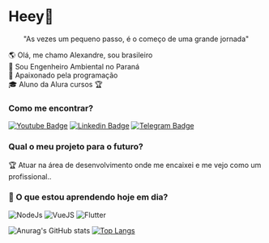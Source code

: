 # Heey👋

<p align="center">
"As vezes um pequeno passo, é o começo de uma grande jornada"
</p>


🌎 Olá, me chamo Alexandre, sou brasileiro <br>
🌲 Sou Engenheiro Ambiental no Paraná <br>
💖 Apaixonado pela programação <br>
🎓 Aluno da Alura cursos 🏆

### Como me encontrar?

[![Youtube Badge](https://img.shields.io/badge/Gmail-D14836?style=for-the-badge&logo=gmail&logoColor=white&link=http)](mailto:alexandre.awadallak@gmail.com)
[![Linkedin Badge](https://img.shields.io/badge/LinkedIn-0077B5?style=for-the-badge&logo=linkedin&logoColor=white&link=https://www.linkedin.com/in/alexandre-yasser-awadallak-1900951b0/)](https://www.linkedin.com/in/alexandre-yasser-awadallak-1900951b0/)
[![Telegram Badge](https://img.shields.io/badge/Telegram-2CA5E0?style=for-the-badge&logo=telegram&logoColor=white&link=https://t.me/aawadallak)](https://t.me/aawadallak)


### Qual o meu projeto para o futuro?
🏆 Atuar na área de desenvolvimento onde me encaixei e me vejo como um profissional..

### 🎯 O que estou aprendendo hoje em dia? <br>
![NodeJs](https://img.shields.io/badge/Node.js-43853D?style=for-the-badge&logo=node.js&logoColor=white)
![VueJS](https://img.shields.io/badge/Vue.js-35495E?style=for-the-badge&logo=vue.js&logoColor=4FC08D)
![Flutter](https://img.shields.io/badge/Flutter-02569B?style=for-the-badge&logo=flutter&logoColor=white)

![Anurag's GitHub stats](https://github-readme-stats.vercel.app/api?username=aawadallak&count_private=true&theme=gradient)
[![Top Langs](https://github-readme-stats.vercel.app/api/top-langs/?username=aawadallak&layout=compact&theme=gradient)](https://github.com/anuraghazra/github-readme-stats)

